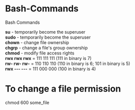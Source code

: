 # Bash-Commands
Bash Commands



**su** - temporarily become the superuser
</br>
**sudo** - temporarily become the superuser
</br>
**chown** - change file ownership
</br>
**chgrp** - change a file's group ownership
</br>
**chmod** - modify file access rights
</br>
**rwx rwx rwx** = 111 111 111 (111 in binary is 7)
</br>
**rw- rw- rw-** = 110 110 110 (110 in binary is 6; 101 in binary is 5)
</br>
**rwx --- ---** = 111 000 000 (100 in binary is 4)
</br>
# To change a file permission
chmod 600 some_file 
